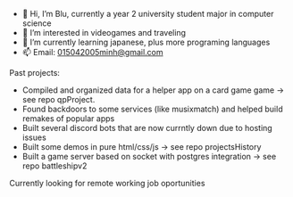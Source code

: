 - 👋 Hi, I’m Blu, currently a year 2 university student major in computer science
- 👀 I’m interested in videogames and traveling
- 🌱 I’m currently learning japanese, plus more programing languages
- 📫 Email: 015042005minh@gmail.com

Past projects:
- Compiled and organized data for a helper app on a card game game -> see repo qpProject.
- Found backdoors to some services (like musixmatch) and helped build remakes of popular apps
- Built several discord bots that are now currntly down due to hosting issues
- Built some demos in pure html/css/js -> see repo projectsHistory
- Built a game server based on socket with postgres integration -> see repo battleshipv2

Currently looking for remote working job oportunities

<!---
BlueG15/BlueG15 is a ✨ special ✨ repository because its `README.md` (this file) appears on your GitHub profile.
You can click the Preview link to take a look at your changes.
--->
